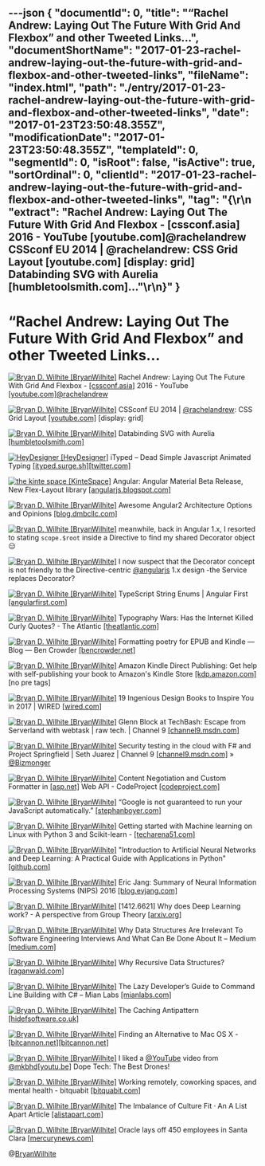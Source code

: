 ---json
{
  "documentId": 0,
  "title": "“Rachel Andrew: Laying Out The Future With Grid And Flexbox” and other Tweeted Links…",
  "documentShortName": "2017-01-23-rachel-andrew-laying-out-the-future-with-grid-and-flexbox-and-other-tweeted-links",
  "fileName": "index.html",
  "path": "./entry/2017-01-23-rachel-andrew-laying-out-the-future-with-grid-and-flexbox-and-other-tweeted-links",
  "date": "2017-01-23T23:50:48.355Z",
  "modificationDate": "2017-01-23T23:50:48.355Z",
  "templateId": 0,
  "segmentId": 0,
  "isRoot": false,
  "isActive": true,
  "sortOrdinal": 0,
  "clientId": "2017-01-23-rachel-andrew-laying-out-the-future-with-grid-and-flexbox-and-other-tweeted-links",
  "tag": "{\r\n  \"extract\": \"Rachel Andrew: Laying Out The Future With Grid And Flexbox - [cssconf.asia] 2016 - YouTube [youtube.com]@rachelandrew CSSconf EU 2014 | @rachelandrew: CSS Grid Layout [youtube.com] [display: grid]        Databinding SVG with Aurelia [humbletoolsmith.com]...\"\r\n}"
}
---

# “Rachel Andrew: Laying Out The Future With Grid And Flexbox” and other Tweeted Links…

[<img alt="Bryan D. Wilhite [BryanWilhite]" src="https://songhay.blob.core.windows.net/shared-social-twitter/BryanWilhite.jpeg">](http://songhayblog.azurewebsites.net/ "Bryan D. Wilhite [BryanWilhite]") Rachel Andrew: Laying Out The Future With Grid And Flexbox - [[cssconf.asia]](http://CSSConf.Asia) 2016 - YouTube [[youtube.com]](https://www.youtube.com/watch?v=hj355PRbwSQ)[@rachelandrew](http://twitter.com/rachelandrew)

[<img alt="Bryan D. Wilhite [BryanWilhite]" src="https://songhay.blob.core.windows.net/shared-social-twitter/BryanWilhite.jpeg">](http://songhayblog.azurewebsites.net/ "Bryan D. Wilhite [BryanWilhite]") CSSconf EU 2014 | [@rachelandrew](http://twitter.com/rachelandrew): CSS Grid Layout [[youtube.com]](https://www.youtube.com/watch?v=GRexIOtGhBU) [display: grid]

[<img alt="Bryan D. Wilhite [BryanWilhite]" src="https://songhay.blob.core.windows.net/shared-social-twitter/BryanWilhite.jpeg">](http://songhayblog.azurewebsites.net/ "Bryan D. Wilhite [BryanWilhite]") Databinding SVG with Aurelia [[humbletoolsmith.com]](http://humbletoolsmith.com/2017/01/01/Databinding-SVG-with-Aurelia/)

[<img alt="HeyDesigner [HeyDesigner]" src="https://songhay.blob.core.windows.net/shared-social-twitter/HeyDesigner.png">](http://heydesigner.com/ "HeyDesigner [HeyDesigner]") iTyped – Dead Simple Javascript Animated Typing [[ityped.surge.sh]](https://ityped.surge.sh)[[twitter.com]](https://twitter.com/HeyDesigner/status/823583865486839810/photo/1)

[<img alt="the kinte space [KinteSpace]" src="https://songhay.blob.core.windows.net/shared-social-twitter/KinteSpace.png">](http://kintespace.com/ "the kinte space [KinteSpace]") Angular: Angular Material Beta Release, New Flex-Layout library [[angularjs.blogspot.com]](http://angularjs.blogspot.com/2016/12/angular-material-beta-release-new-flex.html)

[<img alt="Bryan D. Wilhite [BryanWilhite]" src="https://songhay.blob.core.windows.net/shared-social-twitter/BryanWilhite.jpeg">](http://songhayblog.azurewebsites.net/ "Bryan D. Wilhite [BryanWilhite]") Awesome Angular2 Architecture Options and Opinions [[blog.dmbcllc.com]](http://blog.dmbcllc.com/awesome-angular2-architecture-options-and-opinions/)

[<img alt="Bryan D. Wilhite [BryanWilhite]" src="https://songhay.blob.core.windows.net/shared-social-twitter/BryanWilhite.jpeg">](http://songhayblog.azurewebsites.net/ "Bryan D. Wilhite [BryanWilhite]") meanwhile, back in Angular 1.x, I resorted to stating `scope.$root` inside a Directive to find my shared Decorator object 😑

[<img alt="Bryan D. Wilhite [BryanWilhite]" src="https://songhay.blob.core.windows.net/shared-social-twitter/BryanWilhite.jpeg">](http://songhayblog.azurewebsites.net/ "Bryan D. Wilhite [BryanWilhite]") I now suspect that the Decorator concept is not friendly to the Directive-centric [@angularjs](http://twitter.com/angularjs) 1.x design -the Service replaces Decorator?

[<img alt="Bryan D. Wilhite [BryanWilhite]" src="https://songhay.blob.core.windows.net/shared-social-twitter/BryanWilhite.jpeg">](http://songhayblog.azurewebsites.net/ "Bryan D. Wilhite [BryanWilhite]") TypeScript String Enums | Angular First [[angularfirst.com]](http://angularfirst.com/typescript-string-enums/)

[<img alt="Bryan D. Wilhite [BryanWilhite]" src="https://songhay.blob.core.windows.net/shared-social-twitter/BryanWilhite.jpeg">](http://songhayblog.azurewebsites.net/ "Bryan D. Wilhite [BryanWilhite]") Typography Wars: Has the Internet Killed Curly Quotes? - The Atlantic [[theatlantic.com]](https://www.theatlantic.com/technology/archive/2016/12/quotation-mark-wars/511766/)

[<img alt="Bryan D. Wilhite [BryanWilhite]" src="https://songhay.blob.core.windows.net/shared-social-twitter/BryanWilhite.jpeg">](http://songhayblog.azurewebsites.net/ "Bryan D. Wilhite [BryanWilhite]") Formatting poetry for EPUB and Kindle — Blog — Ben Crowder [[bencrowder.net]](http://bencrowder.net/blog/2011/formatting-poetry-epub-kindle/)

[<img alt="Bryan D. Wilhite [BryanWilhite]" src="https://songhay.blob.core.windows.net/shared-social-twitter/BryanWilhite.jpeg">](http://songhayblog.azurewebsites.net/ "Bryan D. Wilhite [BryanWilhite]") Amazon Kindle Direct Publishing: Get help with self-publishing your book to Amazon's Kindle Store [[kdp.amazon.com]](https://kdp.amazon.com/help?topicId=A1JPUWCSD6F59O) [no pre tags]

[<img alt="Bryan D. Wilhite [BryanWilhite]" src="https://songhay.blob.core.windows.net/shared-social-twitter/BryanWilhite.jpeg">](http://songhayblog.azurewebsites.net/ "Bryan D. Wilhite [BryanWilhite]") 19 Ingenious Design Books to Inspire You in 2017 | WIRED [[wired.com]](https://www.wired.com/2017/01/19-ingenious-design-books/)

[<img alt="Bryan D. Wilhite [BryanWilhite]" src="https://songhay.blob.core.windows.net/shared-social-twitter/BryanWilhite.jpeg">](http://songhayblog.azurewebsites.net/ "Bryan D. Wilhite [BryanWilhite]") Glenn Block at TechBash: Escape from Serverland with webtask | raw tech. | Channel 9 [[channel9.msdn.com]](https://channel9.msdn.com/Blogs/raw-tech/Glenn-Block-at-TechBash-Escape-from-Serverland-with-Webtask)

[<img alt="Bryan D. Wilhite [BryanWilhite]" src="https://songhay.blob.core.windows.net/shared-social-twitter/BryanWilhite.jpeg">](http://songhayblog.azurewebsites.net/ "Bryan D. Wilhite [BryanWilhite]") Security testing in the cloud with F# and Project Springfield | Seth Juarez | Channel 9 [[channel9.msdn.com]](https://channel9.msdn.com/Blogs/Seth-Juarez/Security-testing-in-the-cloud-with-F-and-Project-Springfield) » [@Bizmonger](http://twitter.com/Bizmonger)

[<img alt="Bryan D. Wilhite [BryanWilhite]" src="https://songhay.blob.core.windows.net/shared-social-twitter/BryanWilhite.jpeg">](http://songhayblog.azurewebsites.net/ "Bryan D. Wilhite [BryanWilhite]") Content Negotiation and Custom Formatter in [[asp.net]](http://ASP.NET) Web API - CodeProject [[codeproject.com]](https://www.codeproject.com/Articles/1163143/Content-Negotiation-and-Custom-Formatter-ASP-NET)

[<img alt="Bryan D. Wilhite [BryanWilhite]" src="https://songhay.blob.core.windows.net/shared-social-twitter/BryanWilhite.jpeg">](http://songhayblog.azurewebsites.net/ "Bryan D. Wilhite [BryanWilhite]") “Google is not guaranteed to run your JavaScript automatically.” [[stephanboyer.com]](https://www.stephanboyer.com/post/122/does-google-execute-javascript)

[<img alt="Bryan D. Wilhite [BryanWilhite]" src="https://songhay.blob.core.windows.net/shared-social-twitter/BryanWilhite.jpeg">](http://songhayblog.azurewebsites.net/ "Bryan D. Wilhite [BryanWilhite]") Getting started with Machine learning on Linux with Python 3 and Scikit-learn - [[techarena51.com]](https://techarena51.com/index.php/getting-started-machine-learning-linux-python-3-scikit-learn/?utm_source=lxer)

[<img alt="Bryan D. Wilhite [BryanWilhite]" src="https://songhay.blob.core.windows.net/shared-social-twitter/BryanWilhite.jpeg">](http://songhayblog.azurewebsites.net/ "Bryan D. Wilhite [BryanWilhite]") "Introduction to Artificial Neural Networks and Deep Learning: A Practical Guide with Applications in Python" [[github.com]](https://github.com/rasbt/deep-learning-book)

[<img alt="Bryan D. Wilhite [BryanWilhite]" src="https://songhay.blob.core.windows.net/shared-social-twitter/BryanWilhite.jpeg">](http://songhayblog.azurewebsites.net/ "Bryan D. Wilhite [BryanWilhite]") Eric Jang: Summary of Neural Information Processing Systems (NIPS) 2016 [[blog.evjang.com]](http://blog.evjang.com/2017/01/nips2016.html)

[<img alt="Bryan D. Wilhite [BryanWilhite]" src="https://songhay.blob.core.windows.net/shared-social-twitter/BryanWilhite.jpeg">](http://songhayblog.azurewebsites.net/ "Bryan D. Wilhite [BryanWilhite]") [1412.6621] Why does Deep Learning work? - A perspective from Group Theory [[arxiv.org]](https://arxiv.org/abs/1412.6621)

[<img alt="Bryan D. Wilhite [BryanWilhite]" src="https://songhay.blob.core.windows.net/shared-social-twitter/BryanWilhite.jpeg">](http://songhayblog.azurewebsites.net/ "Bryan D. Wilhite [BryanWilhite]") Why Data Structures Are Irrelevant To Software Engineering Interviews And What Can Be Done About It – Medium [[medium.com]](https://medium.com/@jacobgreenleaf/why-data-structures-are-irrelevant-to-software-engineering-interviews-and-what-can-be-done-about-it-bd9b7a9a0bb8#.m4507zf4w)

[<img alt="Bryan D. Wilhite [BryanWilhite]" src="https://songhay.blob.core.windows.net/shared-social-twitter/BryanWilhite.jpeg">](http://songhayblog.azurewebsites.net/ "Bryan D. Wilhite [BryanWilhite]") Why Recursive Data Structures? [[raganwald.com]](http://raganwald.com/2016/12/27/recursive-data-structures.html)

[<img alt="Bryan D. Wilhite [BryanWilhite]" src="https://songhay.blob.core.windows.net/shared-social-twitter/BryanWilhite.jpeg">](http://songhayblog.azurewebsites.net/ "Bryan D. Wilhite [BryanWilhite]") The Lazy Developer’s Guide to Command Line Building with C# – Mian Labs [[mianlabs.com]](https://mianlabs.com/2017/01/02/the-lazy-developers-guide-to-command-line-building-with-c/)

[<img alt="Bryan D. Wilhite [BryanWilhite]" src="https://songhay.blob.core.windows.net/shared-social-twitter/BryanWilhite.jpeg">](http://songhayblog.azurewebsites.net/ "Bryan D. Wilhite [BryanWilhite]") The Caching Antipattern [[hidefsoftware.co.uk]](https://www.hidefsoftware.co.uk/2016/12/25/the-caching-antipattern/)

[<img alt="Bryan D. Wilhite [BryanWilhite]" src="https://songhay.blob.core.windows.net/shared-social-twitter/BryanWilhite.jpeg">](http://songhayblog.azurewebsites.net/ "Bryan D. Wilhite [BryanWilhite]") Finding an Alternative to Mac OS X - [[bitcannon.net]](http://bitcannon.net)[[bitcannon.net]](http://bitcannon.net/post/finding-an-alternative-to-mac-os-x/)

[<img alt="Bryan D. Wilhite [BryanWilhite]" src="https://songhay.blob.core.windows.net/shared-social-twitter/BryanWilhite.jpeg">](http://songhayblog.azurewebsites.net/ "Bryan D. Wilhite [BryanWilhite]") I liked a [@YouTube](http://twitter.com/YouTube) video from [@mkbhd](http://twitter.com/mkbhd)[[youtu.be]](http://youtu.be/qtXZlpJP-Ik?a) Dope Tech: The Best Drones!

[<img alt="Bryan D. Wilhite [BryanWilhite]" src="https://songhay.blob.core.windows.net/shared-social-twitter/BryanWilhite.jpeg">](http://songhayblog.azurewebsites.net/ "Bryan D. Wilhite [BryanWilhite]") Working remotely, coworking spaces, and mental health - bitquabit [[bitquabit.com]](https://bitquabit.com/post/working-remotely-coworking-and-mental-health/)

[<img alt="Bryan D. Wilhite [BryanWilhite]" src="https://songhay.blob.core.windows.net/shared-social-twitter/BryanWilhite.jpeg">](http://songhayblog.azurewebsites.net/ "Bryan D. Wilhite [BryanWilhite]") The Imbalance of Culture Fit · An A List Apart Article [[alistapart.com]](http://alistapart.com/article/the-imbalance-of-culture-fit)

[<img alt="Bryan D. Wilhite [BryanWilhite]" src="https://songhay.blob.core.windows.net/shared-social-twitter/BryanWilhite.jpeg">](http://songhayblog.azurewebsites.net/ "Bryan D. Wilhite [BryanWilhite]") Oracle lays off 450 employees in Santa Clara [[mercurynews.com]](http://www.mercurynews.com/2017/01/20/oracle-lays-off-450-employees/)

@[BryanWilhite](https://twitter.com/BryanWilhite)
